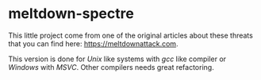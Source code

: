 # meltdown-spectre

This little project come from one of the original articles about these threats that you can find here: https://meltdownattack.com. 

This version is done for _Unix_ like systems with _gcc_ like compiler or _Windows_ with _MSVC_. Other compilers needs great refactoring.


